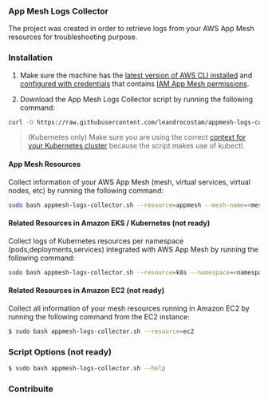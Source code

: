 ### App Mesh Logs Collector
The project was created in order to retrieve logs from your AWS App Mesh resources for troubleshooting purpose.

### Installation
  
  1. Make sure the machine has the [latest version of AWS CLI installed](https://docs.aws.amazon.com/cli/latest/userguide/cli-chap-install.html) and [configured with credentials](https://docs.aws.amazon.com/cli/latest/userguide/cli-chap-configure.html) that contains [IAM App Mesh permissions](https://docs.aws.amazon.com/app-mesh/latest/userguide/IAM_policies.html).
  
  2. Download the App Mesh Logs Collector script by running the following command:
  ```bash
  curl -O https://raw.githubusercontent.com/leandrocostam/appmesh-logs-collector/master/appmesh-logs-collector.sh
  ```
  > (Kubernetes only) Make sure you are using the correct [context for your Kubernetes cluster](https://docs.aws.amazon.com/cli/latest/userguide/cli-chap-install.html) because the script makes use of kubectl. 
  
#### App Mesh Resources

  Collect information of your AWS App Mesh (mesh, virtual services, virtual nodes, etc) by running the following command:
  ```bash
  sudo bash appmesh-logs-collector.sh --resource=appmesh --mesh-name=<mesh-name> --region=<aws-region>
  ```

#### Related Resources in Amazon EKS / Kubernetes (not ready)

  Collect logs of Kubernetes resources per namespace (pods,deployments,services) integrated with AWS App Mesh by running the following command:
  ```bash
  sudo bash appmesh-logs-collector.sh --resource=k8s --namespace=<namespace>
  ```

#### Related Resources in Amazon EC2 (not ready)
  
  Collect all information of your mesh resources running in Amazon EC2 by running the following command from the EC2 instance:
  ```bash
  $ sudo bash appmesh-logs-collector.sh --resource=ec2
  ```

### Script Options (not ready)

  ```bash
  $ sudo bash appmesh-logs-collector.sh --help
  ```

### Contribuite 

